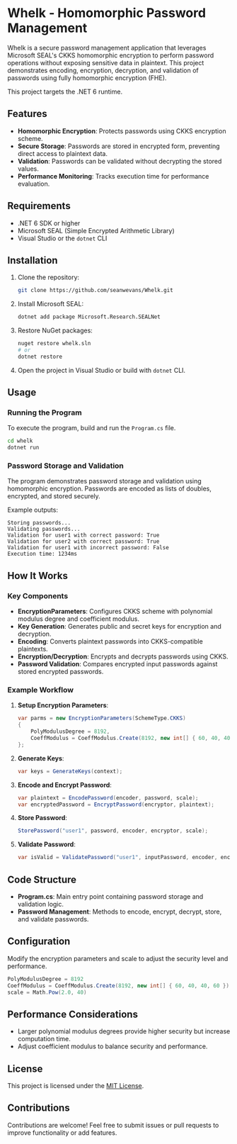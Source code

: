 # Whelk - Homomorphic Password Management

Whelk is a secure password management application that leverages Microsoft SEAL's CKKS homomorphic encryption to perform password operations without exposing sensitive data in plaintext. This project demonstrates encoding, encryption, decryption, and validation of passwords using fully homomorphic encryption (FHE).

This project targets the .NET 6 runtime.

## Features
- **Homomorphic Encryption**: Protects passwords using CKKS encryption scheme.
- **Secure Storage**: Passwords are stored in encrypted form, preventing direct access to plaintext data.
- **Validation**: Passwords can be validated without decrypting the stored values.
- **Performance Monitoring**: Tracks execution time for performance evaluation.

## Requirements
- .NET 6 SDK or higher
- Microsoft SEAL (Simple Encrypted Arithmetic Library)
 - Visual Studio or the `dotnet` CLI

## Installation
1. Clone the repository:
    ```bash
    git clone https://github.com/seanwevans/Whelk.git
    ```
2. Install Microsoft SEAL:
    ```bash
    dotnet add package Microsoft.Research.SEALNet
    ```
3. Restore NuGet packages:
    ```bash
    nuget restore whelk.sln
    # or
    dotnet restore
    ```
4. Open the project in Visual Studio or build with `dotnet` CLI.

## Usage
### Running the Program
To execute the program, build and run the `Program.cs` file.

```bash
cd whelk
dotnet run
```

### Password Storage and Validation
The program demonstrates password storage and validation using homomorphic encryption. Passwords are encoded as lists of doubles, encrypted, and stored securely.

Example outputs:
```
Storing passwords...
Validating passwords...
Validation for user1 with correct password: True
Validation for user2 with correct password: True
Validation for user1 with incorrect password: False
Execution time: 1234ms
```

## How It Works
### Key Components
- **EncryptionParameters**: Configures CKKS scheme with polynomial modulus degree and coefficient modulus.
- **Key Generation**: Generates public and secret keys for encryption and decryption.
- **Encoding**: Converts plaintext passwords into CKKS-compatible plaintexts.
- **Encryption/Decryption**: Encrypts and decrypts passwords using CKKS.
- **Password Validation**: Compares encrypted input passwords against stored encrypted passwords.

### Example Workflow
1. **Setup Encryption Parameters**:
   ```csharp
   var parms = new EncryptionParameters(SchemeType.CKKS)
   {
       PolyModulusDegree = 8192,
       CoeffModulus = CoeffModulus.Create(8192, new int[] { 60, 40, 40, 60 })
   };
   ```
2. **Generate Keys**:
   ```csharp
   var keys = GenerateKeys(context);
   ```
3. **Encode and Encrypt Password**:
   ```csharp
   var plaintext = EncodePassword(encoder, password, scale);
   var encryptedPassword = EncryptPassword(encryptor, plaintext);
   ```
4. **Store Password**:
   ```csharp
   StorePassword("user1", password, encoder, encryptor, scale);
   ```
5. **Validate Password**:
   ```csharp
   var isValid = ValidatePassword("user1", inputPassword, encoder, encryptor, decryptor, scale);
   ```

## Code Structure
- **Program.cs**: Main entry point containing password storage and validation logic.
- **Password Management**: Methods to encode, encrypt, decrypt, store, and validate passwords.

## Configuration
Modify the encryption parameters and scale to adjust the security level and performance.
```csharp
PolyModulusDegree = 8192
CoeffModulus = CoeffModulus.Create(8192, new int[] { 60, 40, 40, 60 })
scale = Math.Pow(2.0, 40)
```

## Performance Considerations
- Larger polynomial modulus degrees provide higher security but increase computation time.
- Adjust coefficient modulus to balance security and performance.

## License
This project is licensed under the [MIT License](LICENSE).

## Contributions
Contributions are welcome! Feel free to submit issues or pull requests to improve functionality or add features.

